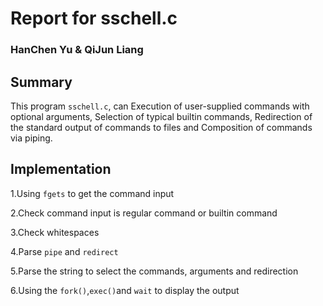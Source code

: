 # Report for sschell.c

### HanChen Yu & QiJun Liang

## Summary
This program `sschell.c`, can Execution of user-supplied commands with optional arguments, Selection of typical builtin commands, Redirection of the standard output of commands to files and Composition of commands via piping. 

## Implementation
1.Using `fgets` to get the command input

2.Check command input is regular command or builtin command

3.Check whitespaces

4.Parse `pipe` and `redirect`

5.Parse the string to select the commands, arguments and redirection

6.Using the `fork()`,`exec()`and `wait` to display the output
